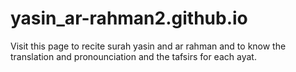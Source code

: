 # yasin_ar-rahman2.github.io
Visit this page to recite surah yasin and ar rahman and to know the translation and pronounciation and the tafsirs for each ayat.
